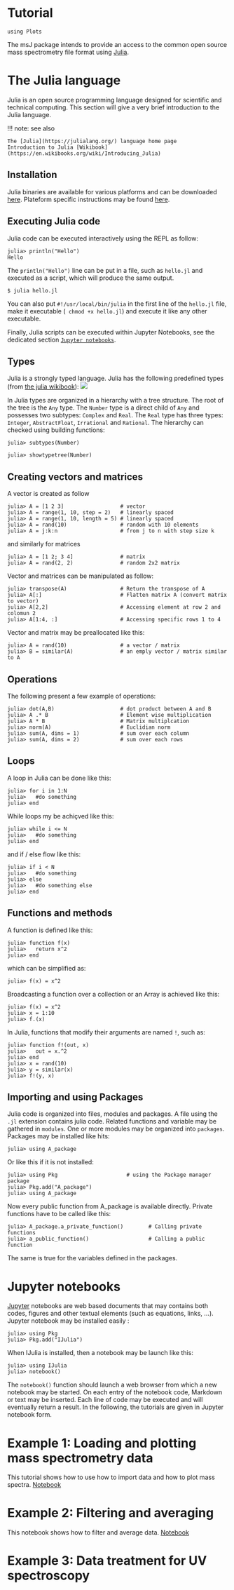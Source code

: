 
Tutorial
========

```@meta
using Plots
```

The msJ package intends to provide an access to the common open source mass spectrometry file format using [Julia](https://julialang.org/).

# The Julia language
Julia is an open source programming language designed for scientific and technical computing. This section will give a very brief introduction to the Julia language. 

!!! note: see also

    The [Julia](https://julialang.org/) language home page  
	Introduction to Julia [Wikibook](https://en.wikibooks.org/wiki/Introducing_Julia)
	
## Installation
Julia binaries are available for various platforms and can be downloaded [here](https://julialang.org/downloads).  Plateform specific instructions may be found [here](https://julialang.org/downloads/platform.html).

## Executing Julia code
Julia code can be executed interactively using the REPL as follow:

```jldoctest
julia> println("Hello")
Hello
```

The `println("Hello")` line can be put in a file, such as `hello.jl` and executed as a script, which will produce the same output.
```jldoctest; output = false
$ julia hello.jl
```

You can also put `#!/usr/local/bin/julia` in the first line of the `hello.jl` file, make it executable (` chmod +x hello.jl`) and execute it like any other executable.

Finally, Julia scripts can be executed within Jupyter Notebooks, see the dedicated section [`Jupyter notebooks`](@ref).


## Types
Julia is a strongly typed language. Julia has the following predefined types (from [the julia wikibook](https://en.wikibooks.org/wiki/Introducing_Julia/Types#Type_hierarchy)):
![](assets/Type-hierarchy-for-julia-numbers.png)

In Julia types are organized in a hierarchy with a tree structure. The root of the tree is the `Any` type.  The `Number` type is a direct child of `Any` and possesses two subtypes: `Complex` and `Real`. The `Real` type has three types: `Integer`, `AbstractFloat`, `Irrational` and `Rational`. The hierarchy can checked using building functions:
```@jldoctest
julia> subtypes(Number)
```
```@jldoctest
julia> showtypetree(Number)
```

## Creating vectors and matrices
A vector is created as follow
```@jldoctest
julia> A = [1 2 3]                  # vector
julia> A = range(1, 10, step = 2)   # linearly spaced
julia> A = range(1, 10, length = 5) # linearly spaced
julia> A = rand(10)                 # random with 10 elements
julia> A = j:k:n                    # from j to n with step size k
```
and similarly for matrices
```@jldoctest
julia> A = [1 2; 3 4]               # matrix
julia> A = rand(2, 2)               # random 2x2 matrix
```

Vector and matrices can be manipulated as follow:
```@jldoctest
julia> transpose(A)                 # Return the transpose of A
julia> A[:]                         # Flatten matrix A (convert matrix to vector)
julia> A[2,2]                       # Accessing element at row 2 and colomun 2
julia> A[1:4, :]                    # Accessing specific rows 1 to 4
```

Vector and matrix may be preallocated like this:
```@jldoctest
julia> A = rand(10)                 # a vector / matrix
julia> B = similar(A)               # an emply vector / matrix similar to A
```

## Operations
The following present a few example of operations:
```@jldoctest
julia> dot(A,B)                     # dot product between A and B 
julia> A .* B                       # Element wise multiplication
julia> A * B                        # Matrix multiplcation
julia> norm(A)                      # Euclidian norm
julia> sum(A, dims = 1)             # sum over each column
julia> sum(A, dims = 2)             # sum over each rows
```

## Loops
A loop in Julia can be done like this:
```@jldoctest
julia> for i in 1:N
julia>   #do something
julia> end
```
While loops my be achiçved like this:
```@jldoctest
julia> while i <= N
julia>   #do something
julia> end
```
and if / else flow like this:
```@jldoctest
julia> if i < N
julia>   #do something
julia> else 
julia>   #do something else
julia> end
```

## Functions and methods
A function is defined like this:
```@jldoctest
julia> function f(x)
julia>   return x^2
julia> end
```
which can be simplified as:
```@jldoctest
julia> f(x) = x^2
```

Broadcasting a function over a collection or an Array is achieved like this:
```@jldoctest
julia> f(x) = x^2
julia> x = 1:10
julia> f.(x)
```

In Julia, functions that modify their arguments are named `!`, such as:
```@jldoctest
julia> function f!(out, x)
julia>   out = x.^2
julia> end
julia> x = rand(10)
julia> y = similar(x)
julia> f!(y, x)
```


## Importing and using Packages
Julia code is organized into files, modules and packages. A file using the `.jl` extension contains julia code.
Related functions and variable may be gathered in `modules`.  One or more modules may be organized into `packages`. Packages may be installed like hits:
```@jldoctest
julia> using A_package
```
Or like this if it is not installed:
```@jldoctest
julia> using Pkg                      # using the Package manager package
julia> Pkg.add("A_package")
julia> using A_package
```
Now every public function from A_package is available directly. Private functions have to be called like this: 
```@jldoctest
julia> A_package.a_private_function()        # Calling private functions
julia> a_public_function()                   # Calling a public function
```
The same is true for the variables defined in the packages.



# Jupyter notebooks
[Jupyter](https://jupyter.org/) notebooks are web based documents that may contains both codes, figures and other textual elements (such as equations, links, ...).  Jupyter notebook may be installed easily :
```jldoctest
julia> using Pkg
julia> Pkg.add("IJulia")
```
When IJulia is installed, then a notebook may be launch like this:
```jldoctest
julia> using IJulia
julia> notebook()
```
The `notebook()` function should launch a web browser from which a new notebook  may be started. On each entry of the notebook code, Markdown or text may be inserted. Each line of code may be executed and will eventually return a result.
In the following, the tutorials are given in Jupyter notebook form.

# Example 1: Loading and plotting mass spectrometry data
This tutorial shows how to use how to import data and how to plot mass spectra.
[Notebook](notebooks/example1.ipynb)

# Example 2: Filtering and averaging
This notebook shows how to filter and average data.
[Notebook](notebooks/example2.ipynb)

# Example 3: Data treatment for UV spectroscopy

